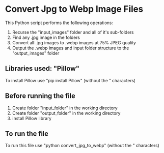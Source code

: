 # Convert Jpg to Webp Image Files

This Python script performs the following operations:

1. Recurse the "input_images" folder and all of it's sub-folders
2. Find any .jpg image in the folders
3. Convert all .jpg images to .webp images at 75% JPEG quality
4. Output the .webp images and input folder structure to the "output_images" folder

## Libraries used: "Pillow"

To install Pillow use "pip install Pillow" (without the " characters)

## Before running the file

1. Create folder "input_folder" in the working directory
2. Create folder "output_folder" in the working directory
3. install Pillow library

## To run the file

To run this file use "python convert_jpg_to_webp" (without the " characters) 
